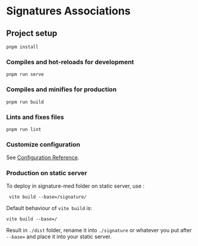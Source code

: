 # Signatures Associations

## Project setup
```
pnpm install
```

### Compiles and hot-reloads for development
```
pnpm run serve
```

### Compiles and minifies for production
```
pnpm run build
```

### Lints and fixes files
```
pnpm run lint
```

### Customize configuration
See [Configuration Reference](https://cli.vuejs.org/config/).


### Production on static server

To deploy in signature-med folder on static server, use :
```
 vite build --base=/signature/
```

Default behaviour of `vite build` is:
```
vite build --base=/
```

Result in `./dist` folder, rename it into `./signature` or whatever you put after `--base=` 
and place it into your static server.
